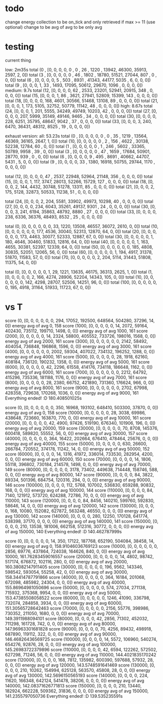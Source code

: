 
# todo

change energy collection to be on_tick and only retrieved if max >= 11 (use optional)
change to be avg of avg to be only avg

# testing

current thing

low: 2m35s
total (0 , [0, 0, 0, 0, 0  , 0   , 26   , 1220 , 13942, 46300, 35913, 2597, 2, 0])
total (3 , [0, 0, 0, 0, 0  , 46  , 1802 , 18780, 51521, 27044, 807  , 0   , 0, 0])
total (6 , [0, 0, 0, 0, 5  , 503 , 8931 , 41343, 44177, 5035 , 6, 0, 0, 0])
total (9 , [0, 0, 0, 1, 33 , 1493, 17095, 50612, 29670, 1096 , 0, 0, 0, 0])
medium: 9.7s
total (12, [0, 0, 0, 0, 62 , 2533, 23201, 52941, 20915, 348  , 0, 0, 0, 0])
total (15, [0, 0, 0, 1, 86 , 3621, 27941, 52809, 15399, 143  , 0, 0, 0, 0])
total (18, [0, 0, 0, 0, 168, 4601, 30566, 51468, 13108, 89   , 0, 0, 0, 0])
total (21, [0, 0, 0, 1, 173, 5105, 32752, 50779, 11142, 48   , 0, 0, 0, 0])
high: 8.67s
total (24, [0, 0, 0, 1, 201, 5555, 34249, 49749, 10203, 42   , 0, 0, 0, 0])
total (27, [0, 0, 0, 0, 207, 5999, 35149, 49146, 9465 , 34   , 0, 0, 0, 0])
total (30, [0, 0, 0, 0, 228, 6251, 35795, 48647, 9042 , 37   , 0, 0, 0, 0])
total (33, [0, 0, 0, 3, 240, 6470, 36431, 48312, 8525 , 19   , 0, 0, 0, 0])

exhaust version:
all: 53.23s
total (0 , [0, 0, 0, 0, 0  , 0   , 35   , 1219 , 13564, 46369, 36165, 2647, 1, 0])
total (10, [0, 0, 0, 0, 0  , 2   , 156  , 4622 , 30138, 52238, 12784, 60  , 0, 0])
total (1 , [0, 0, 0, 0, 0  , 1   , 246  , 5602 , 33365, 50789, 9958 , 39  , 0, 0])
total (3 , [0, 0, 0, 0, 0  , 47  , 1659 , 17684, 50901, 28770, 939  , 0   , 0, 0])
total (6 , [0, 0, 0, 0, 9  , 495 , 8691 , 40662, 44707, 5431 , 5, 0, 0, 0])
total (9 , [0, 0, 0, 0, 33 , 1380, 16918, 50755, 29744, 1170 , 0, 0, 0, 0])

total (12, [0, 0, 0, 0, 47 , 2537, 22948, 52964, 21148, 356  , 0, 0, 0, 0])
total (15, [0, 0, 0, 1, 117, 3747, 28013, 52266, 15729, 127  , 0, 0, 0, 0])
total (18, [0, 0, 0, 2, 144, 4432, 30748, 51278, 13311, 85   , 0, 0, 0, 0])
total (21, [0, 0, 0, 2, 175, 5128, 32873, 50533, 11238, 51   , 0, 0, 0, 0])

total (24, [0, 0, 0, 2, 204, 5581, 33902, 49973, 10298, 40   , 0, 0, 0, 0])
total (27, [0, 0, 0, 0, 234, 6043, 35261, 49137, 9301 , 24   , 0, 0, 0, 0])
total (30, [0, 0, 0, 3, 241, 6194, 35863, 48792, 8880 , 27   , 0, 0, 0, 0])
total (33, [0, 0, 0, 0, 238, 6336, 36376, 48493, 8532 , 25   , 0, 0, 0, 0])

total (0, [0, 0, 0, 0, 0, 0, 33, 1220, 13508, 46557, 36072, 2610, 0, 0])
total (10, [0, 0, 0, 0, 0, 0, 177, 4536, 30040, 52313, 12870, 64, 0, 0])
total (20, [0, 0, 0, 0, 0, 0, 173, 4463, 30077, 52333, 12887, 67, 0, 0])
total (30, [0, 0, 0, 0, 0, 1, 180, 4646, 30460, 51833, 12816, 64, 0, 0])
total (40, [0, 0, 0, 0, 0, 1, 163, 4655, 30381, 52397, 12339, 64, 0, 0])
total (50, [0, 0, 0, 0, 0, 0, 185, 4808, 30835, 52051, 12065, 56, 0, 0])
total (60, [0, 0, 0, 0, 0, 1, 194, 4917, 31378, 51870, 11583, 57, 0, 0])
total (70, [0, 0, 0, 0, 0, 2, 204, 5114, 31443, 51808, 11375, 54, 0, 0])

total (0, [0, 0, 0, 0, 0, 1, 29, 1221, 13635, 46175, 36313, 2625, 1, 0])
total (1, [0, 0, 0, 0, 0, 2, 166, 4274, 28906, 52204, 14343, 105, 0, 0])
total (10, [0, 0, 0, 0, 0, 0, 142, 4298, 28707, 52506, 14251, 96, 0, 0])
total (100, [0, 0, 0, 0, 0, 0, 195, 4918, 31164, 51933, 11723, 67, 0, 0])

# <E> vs T

score (0, [0, 0, 0, 0, 0, 0, 294, 17052, 192500, 648564, 504280, 37296, 14, 0])
energy avg of avg 0, 158
score (1000, [0, 0, 0, 0, 0, 14, 2072, 59164, 402430, 735112, 199710, 1498, 0, 0])
energy avg of avg 1000, 161
score (2000, [0, 0, 0, 0, 0, 14, 2324, 58800, 405552, 733726, 198016, 1568, 0, 0])
energy avg of avg 2000, 161
score (3000, [0, 0, 0, 0, 0, 0, 2142, 58492, 404054, 736848, 196868, 1596, 0, 0])
energy avg of avg 3000, 161
score (4000, [0, 0, 0, 0, 0, 0, 2002, 59304, 407022, 734132, 196252, 1288, 0, 0])
energy avg of avg 4000, 161
score (5000, [0, 0, 0, 0, 0, 28, 1918, 62160, 408184, 736120, 190232, 1358, 0, 0])
energy avg of avg 5000, 161
score (6000, [0, 0, 0, 0, 0, 42, 2296, 61558, 414176, 734118, 186648, 1162, 0, 0])
energy avg of avg 6000, 161
score (7000, [0, 0, 0, 0, 0, 0, 2212, 64792, 415296, 735336, 181188, 1176, 0, 0])
energy avg of avg 7000, 161
score (8000, [0, 0, 0, 0, 0, 28, 2380, 66752, 421890, 731360, 176624, 966, 0, 0])
energy avg of avg 8000, 161
score (9000, [0, 0, 0, 0, 0, 0, 2702, 67998, 428358, 729638, 170268, 1036, 0, 0])
energy avg of avg 9000, 161
Everything ended! :D 180.408501025s



score (0, [0, 0, 0, 0, 0, 0, 350, 16968, 193102, 648410, 503300, 37870, 0, 0])
energy avg of avg 0, 158
score (10000, [0, 0, 0, 0, 0, 28, 3038, 69986, 438648, 723660, 163870, 770, 0, 0])
energy avg of avg 10000, 161
score (20000, [0, 0, 0, 0, 0, 42, 4900, 97426, 519190, 676340, 101906, 196, 0, 0])
energy avg of avg 20000, 159
score (30000, [0, 0, 0, 0, 0, 70, 8708, 145376, 600418, 589820, 55552, 56, 0, 0])
energy avg of avg 30000, 157
score (40000, [0, 0, 0, 0, 0, 364, 16422, 202664, 676410, 478464, 25676, 0, 0, 0])
energy avg of avg 40000, 155
score (50000, [0, 0, 0, 0, 0, 630, 26600, 266784, 720552, 374178, 11242, 14, 0, 0])
energy avg of avg 50000, 152
score (60000, [0, 0, 0, 0, 14, 1316, 41972, 336014, 733530, 282954, 4200, 0, 0, 0])
energy avg of avg 60000, 150
score (70000, [0, 0, 0, 0, 14, 1806, 55118, 396802, 730184, 214578, 1498, 0, 0, 0])
energy avg of avg 70000, 149
score (80000, [0, 0, 0, 0, 0, 3178, 73402, 449638, 714448, 158746, 588, 0, 0, 0])
energy avg of avg 80000, 147
score (90000, [0, 0, 0, 0, 84, 3822, 89334, 501396, 684754, 120316, 294, 0, 0, 0])
energy avg of avg 90000, 146
score (100000, [0, 0, 0, 0, 112, 5768, 107002, 536830, 659288, 90832, 168, 0, 0, 0])
energy avg of avg 100000, 144
score (110000, [0, 0, 0, 0, 84, 7140, 121912, 573720, 624288, 72786, 70, 0, 0, 0])
energy avg of avg 110000, 143
score (120000, [0, 0, 0, 0, 84, 8456, 140210, 599760, 592830, 58646, 14, 0, 0, 0])
energy avg of avg 120000, 142
score (130000, [0, 0, 0, 0, 168, 10080, 152082, 627872, 563248, 46550, 0, 0, 0, 0])
energy avg of avg 130000, 142
score (140000, [0, 0, 0, 0, 280, 12250, 170128, 641774, 538398, 37170, 0, 0, 0, 0])
energy avg of avg 140000, 141
score (150000, [0, 0, 0, 0, 210, 13538, 181006, 662158, 512316, 30772, 0, 0, 0, 0])
energy avg of avg 150000, 140
Everything ended! :D 140.462787999s


score (0, [0, 0, 0, 0, 0, 14, 350, 17122, 187768, 652190, 504084, 38458, 14, 0])
energy avg of avg 0, 158.91046036769123
score (10000, [0, 0, 0, 0, 0, 0, 2856, 69776, 437864, 724038, 164626, 840, 0, 0])
energy avg of avg 10000, 161.76283459016557
score (20000, [0, 0, 0, 0, 0, 14, 4802, 98742, 517174, 676872, 102116, 280, 0, 0])
energy avg of avg 20000, 160.38082147911405
score (30000, [0, 0, 0, 0, 0, 196, 9562, 143346, 598542, 593054, 55258, 42, 0, 0])
energy avg of avg 30000, 158.34414787791866
score (40000, [0, 0, 0, 0, 0, 364, 16184, 201068, 672098, 485982, 24304, 0, 0, 0])
energy avg of avg 40000, 155.86964981050696
score (50000, [0, 0, 0, 0, 0, 574, 27034, 271138, 715932, 375368, 9954, 0, 0, 0])
energy avg of avg 50000, 153.47385508058522
score (60000, [0, 0, 0, 0, 0, 1246, 41090, 336798, 732074, 284858, 3934, 0, 0, 0])
energy avg of avg 60000, 151.30565728642463
score (70000, [0, 0, 0, 0, 0, 2156, 55776, 398986, 730352, 211050, 1680, 0, 0, 0])
energy avg of avg 70000, 149.3911988094101
score (80000, [0, 0, 0, 0, 42, 2856, 71302, 452032, 711298, 161728, 742, 0, 0, 0])
energy avg of avg 80000, 147.96963301681828
score (90000, [0, 0, 0, 0, 70, 4256, 89432, 498918, 687890, 119112, 322, 0, 0, 0])
energy avg of avg 90000, 146.46826436569725
score (100000, [0, 0, 0, 0, 14, 5572, 106960, 540274, 654276, 92876, 28, 0, 0, 0])
energy avg of avg 100000, 145.26983722379896
score (110000, [0, 0, 0, 0, 42, 6594, 122262, 572502, 627298, 71246, 56, 0, 0, 0])
energy avg of avg 110000, 144.4021835170242
score (120000, [0, 0, 0, 0, 168, 7812, 135982, 600390, 597688, 57932, 28, 0, 0, 0])
energy avg of avg 120000, 143.5748591641469
score (130000, [0, 0, 0, 0, 210, 10262, 154994, 625128, 563570, 45808, 28, 0, 0, 0])
energy avg of avg 130000, 142.5696150565193
score (140000, [0, 0, 0, 0, 224, 11620, 166348, 642124, 541478, 38206, 0, 0, 0, 0])
energy avg of avg 140000, 142.08371626771813
score (150000, [0, 0, 0, 0, 210, 13440, 182924, 662228, 509362, 31836, 0, 0, 0, 0])
energy avg of avg 150000, 141.2355797050736
Everything ended! :D 139.535235591s